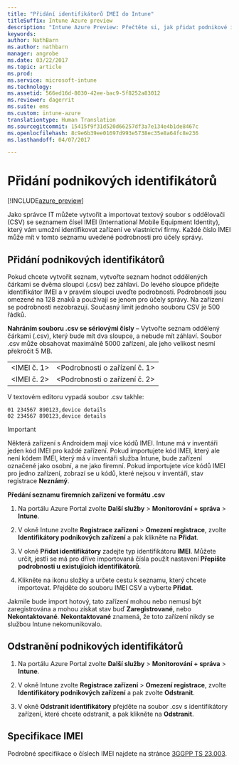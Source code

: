 ```yaml
---
title: "Přidání identifikátorů IMEI do Intune"
titleSuffix: Intune Azure preview
description: "Intune Azure Preview: Přečtěte si, jak přidat podnikové identifikátory (kódy IMEI) do Microsoft Intune. "
keywords: 
author: NathBarn
ms.author: nathbarn
manager: angrobe
ms.date: 03/22/2017
ms.topic: article
ms.prod: 
ms.service: microsoft-intune
ms.technology: 
ms.assetid: 566ed16d-8030-42ee-bac9-5f8252a83012
ms.reviewer: dagerrit
ms.suite: ems
ms.custom: intune-azure
translationtype: Human Translation
ms.sourcegitcommit: 15415f9f31d520d66257df3a7e134e4b1de8467c
ms.openlocfilehash: 8c9e6b39ee01697d993e5738ec35e8a64fc8e236
ms.lasthandoff: 04/07/2017

---
```


# <a name="add-corporate-identifiers"></a>Přidání podnikových identifikátorů

[!INCLUDE[azure_preview](../includes/azure_preview.md)]

Jako správce IT můžete vytvořit a importovat textový soubor s oddělovači (CSV) se seznamem čísel IMEI (International Mobile Equipment Identity), který vám umožní identifikovat zařízení ve vlastnictví firmy. Každé číslo IMEI může mít v tomto seznamu uvedené podrobnosti pro účely správy.

<!-- When you upload serial numbers for company-owned iOS devices, they must be paired with a corporate enrollment profile. Devices must then be enrolled using either Apple’s device enrollment program (DEP) or Apple Configurator to have them appear as company-owned. -->

## <a name="add-corporate-identifiers"></a>Přidání podnikových identifikátorů
Pokud chcete vytvořit seznam, vytvořte seznam hodnot oddělených čárkami se dvěma sloupci (.csv) bez záhlaví. Do levého sloupce přidejte identifikátor IMEI a v pravém sloupci uveďte podrobnosti. Podrobnosti jsou omezené na 128 znaků a používají se jenom pro účely správy. Na zařízení se podrobnosti nezobrazují. Současný limit jednoho souboru CSV je 500 řádků.

**Nahráním souboru .csv se sériovými čísly** – Vytvořte seznam oddělený čárkami (.csv), který bude mít dva sloupce, a nebude mít záhlaví. Soubor .csv může obsahovat maximálně 5000 zařízení, ale jeho velikost nesmí překročit 5 MB.

|||
|-|-|
|&lt;IMEI č. 1&gt;|&lt;Podrobnosti o zařízení č. 1&gt;|
|&lt;IMEI č. 2&gt;|&lt;Podrobnosti o zařízení č. 2&gt;|

V textovém editoru vypadá soubor .csv takhle:

```
01 234567 890123,device details
02 234567 890123,device details
```


> [!IMPORTANT]
> Některá zařízení s Androidem mají více kódů IMEI. Intune má v inventáři jeden kód IMEI pro každé zařízení. Pokud importujete kód IMEI, který ale není kódem IMEI, který má v inventáři služba Intune, bude zařízení označené jako osobní, a ne jako firemní. Pokud importujete více kódů IMEI pro jedno zařízení, zobrazí se u kódů, které nejsou v inventáři, stav registrace **Neznámý**.

**Předání seznamu firemních zařízení ve formátu .csv**

1. Na portálu Azure Portal zvolte **Další služby** > **Monitorování + správa** > **Intune**.

2. V okně Intune zvolte **Registrace zařízení** > **Omezení registrace**, zvolte **Identifikátory podnikových zařízení** a pak klikněte na **Přidat**.

3. V okně **Přidat identifikátory** zadejte typ identifikátoru **IMEI**. Můžete určit, jestli se má pro dříve importovaná čísla použít nastavení **Přepište podrobnosti u existujících identifikátorů**.  

4. Klikněte na ikonu složky a určete cestu k seznamu, který chcete importovat. Přejděte do souboru IMEI CSV a vyberte **Přidat**.

Jakmile bude import hotový, tato zařízení mohou nebo nemusí být zaregistrována a mohou získat stav buď **Zaregistrované**, nebo **Nekontaktované**. **Nekontaktované** znamená, že toto zařízení nikdy se službou Intune nekomunikovalo.

## <a name="delete--corporate-identifiers"></a>Odstranění podnikových identifikátorů

1. Na portálu Azure Portal zvolte **Další služby** > **Monitorování + správa** > **Intune**.

2. V okně Intune zvolte **Registrace zařízení** > **Omezení registrace**, zvolte **Identifikátory podnikových zařízení** a pak zvolte **Odstranit**.

3. V okně **Odstranit identifikátory** přejděte na soubor .csv s identifikátory zařízení, které chcete odstranit, a pak klikněte na **Odstranit**.

## <a name="imei-specifications"></a>Specifikace IMEI
Podrobné specifikace o číslech IMEI najdete na stránce [3GGPP TS 23.003](https://portal.3gpp.org/desktopmodules/Specifications/SpecificationDetails.aspx?specificationId=729).

